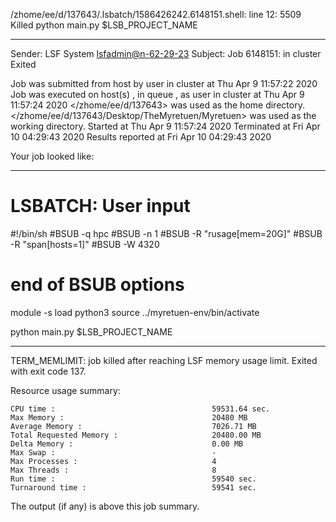 /zhome/ee/d/137643/.lsbatch/1586426242.6148151.shell: line 12:  5509 Killed                  python main.py $LSB_PROJECT_NAME

------------------------------------------------------------
Sender: LSF System <lsfadmin@n-62-29-23>
Subject: Job 6148151: <NNAgent0network-80-30> in cluster <dcc> Exited

Job <NNAgent0network-80-30> was submitted from host <n-62-27-21> by user <s183905> in cluster <dcc> at Thu Apr  9 11:57:22 2020
Job was executed on host(s) <n-62-29-23>, in queue <hpc>, as user <s183905> in cluster <dcc> at Thu Apr  9 11:57:24 2020
</zhome/ee/d/137643> was used as the home directory.
</zhome/ee/d/137643/Desktop/TheMyretuen/Myretuen> was used as the working directory.
Started at Thu Apr  9 11:57:24 2020
Terminated at Fri Apr 10 04:29:43 2020
Results reported at Fri Apr 10 04:29:43 2020

Your job looked like:

------------------------------------------------------------
# LSBATCH: User input
#!/bin/sh
#BSUB -q hpc
#BSUB -n 1
#BSUB -R "rusage[mem=20G]"
#BSUB -R "span[hosts=1]"
#BSUB -W 4320
# end of BSUB options

module -s load python3
source ../myretuen-env/bin/activate

python main.py $LSB_PROJECT_NAME


------------------------------------------------------------

TERM_MEMLIMIT: job killed after reaching LSF memory usage limit.
Exited with exit code 137.

Resource usage summary:

    CPU time :                                   59531.64 sec.
    Max Memory :                                 20480 MB
    Average Memory :                             7026.71 MB
    Total Requested Memory :                     20480.00 MB
    Delta Memory :                               0.00 MB
    Max Swap :                                   -
    Max Processes :                              4
    Max Threads :                                8
    Run time :                                   59540 sec.
    Turnaround time :                            59541 sec.

The output (if any) is above this job summary.

